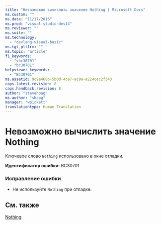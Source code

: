 ```yaml
---
title: "Невозможно вычислить значение Nothing | Microsoft Docs"
ms.custom: ""
ms.date: "11/17/2016"
ms.prod: "visual-studio-dev14"
ms.reviewer: ""
ms.suite: ""
ms.technology: 
  - "devlang-visual-basic"
ms.tgt_pltfrm: ""
ms.topic: "article"
f1_keywords: 
  - "vbc30701"
  - "bc30701"
helpviewer_keywords: 
  - "BC30701"
ms.assetid: 9c9a460b-5b0d-4ca7-ac9a-e224cec2f343
caps.latest.revision: 8
caps.handback.revision: 8
author: "stevehoag"
ms.author: "shoag"
manager: "wpickett"
translationtype: Human Translation
---
```

# Невозможно вычислить значение Nothing
Ключевое слово `Nothing` использовано в окне отладки.  
  
 **Идентификатор ошибки:** BC30701  
  
### Исправление ошибки  
  
-   Не используйте `Nothing` при отладке.  
  
## См. также  
 [Nothing](../../visual-basic/language-reference/nothing.md)